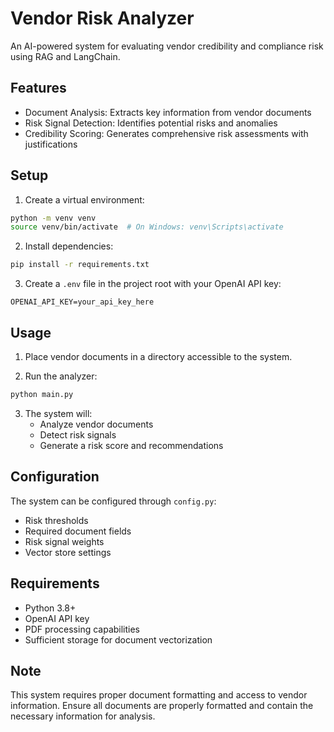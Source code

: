 # Vendor Risk Analyzer

An AI-powered system for evaluating vendor credibility and compliance risk using RAG and LangChain.

## Features

- Document Analysis: Extracts key information from vendor documents
- Risk Signal Detection: Identifies potential risks and anomalies
- Credibility Scoring: Generates comprehensive risk assessments with justifications

## Setup

1. Create a virtual environment:
```bash
python -m venv venv
source venv/bin/activate  # On Windows: venv\Scripts\activate
```

2. Install dependencies:
```bash
pip install -r requirements.txt
```

3. Create a `.env` file in the project root with your OpenAI API key:
```
OPENAI_API_KEY=your_api_key_here
```

## Usage

1. Place vendor documents in a directory accessible to the system.

2. Run the analyzer:
```bash
python main.py
```

3. The system will:
   - Analyze vendor documents
   - Detect risk signals
   - Generate a risk score and recommendations

## Configuration

The system can be configured through `config.py`:
- Risk thresholds
- Required document fields
- Risk signal weights
- Vector store settings

## Requirements

- Python 3.8+
- OpenAI API key
- PDF processing capabilities
- Sufficient storage for document vectorization

## Note

This system requires proper document formatting and access to vendor information. Ensure all documents are properly formatted and contain the necessary information for analysis. 